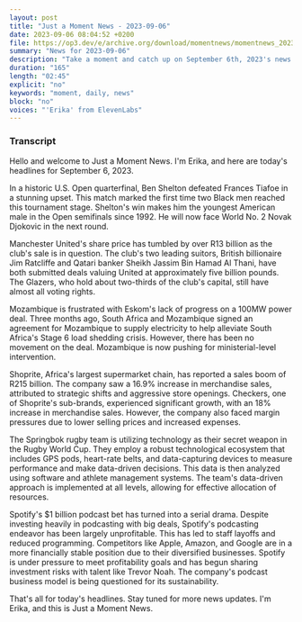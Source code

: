 ```yaml
---
layout: post
title: "Just a Moment News - 2023-09-06"
date: 2023-09-06 08:04:52 +0200
file: https://op3.dev/e/archive.org/download/momentnews/momentnews_2023-09-06.mp3
summary: "News for 2023-09-06"
description: "Take a moment and catch up on September 6th, 2023's news."
duration: "165"
length: "02:45"
explicit: "no"
keywords: "moment, daily, news"
block: "no"
voices: "'Erika' from ElevenLabs"
---
```


### Transcript

Hello and welcome to Just a Moment News. I'm Erika, and here are today's headlines for September 6, 2023.

In a historic U.S. Open quarterfinal, Ben Shelton defeated Frances Tiafoe in a stunning upset. This match marked the first time two Black men reached this tournament stage. Shelton's win makes him the youngest American male in the Open semifinals since 1992. He will now face World No. 2 Novak Djokovic in the next round.

Manchester United's share price has tumbled by over R13 billion as the club's sale is in question. The club's two leading suitors, British billionaire Jim Ratcliffe and Qatari banker Sheikh Jassim Bin Hamad Al Thani, have both submitted deals valuing United at approximately five billion pounds. The Glazers, who hold about two-thirds of the club's capital, still have almost all voting rights.

Mozambique is frustrated with Eskom's lack of progress on a 100MW power deal. Three months ago, South Africa and Mozambique signed an agreement for Mozambique to supply electricity to help alleviate South Africa's Stage 6 load shedding crisis. However, there has been no movement on the deal. Mozambique is now pushing for ministerial-level intervention.

Shoprite, Africa's largest supermarket chain, has reported a sales boom of R215 billion. The company saw a 16.9% increase in merchandise sales, attributed to strategic shifts and aggressive store openings. Checkers, one of Shoprite's sub-brands, experienced significant growth, with an 18% increase in merchandise sales. However, the company also faced margin pressures due to lower selling prices and increased expenses.

The Springbok rugby team is utilizing technology as their secret weapon in the Rugby World Cup. They employ a robust technological ecosystem that includes GPS pods, heart-rate belts, and data-capturing devices to measure performance and make data-driven decisions. This data is then analyzed using software and athlete management systems. The team's data-driven approach is implemented at all levels, allowing for effective allocation of resources.

Spotify's $1 billion podcast bet has turned into a serial drama. Despite investing heavily in podcasting with big deals, Spotify's podcasting endeavor has been largely unprofitable. This has led to staff layoffs and reduced programming. Competitors like Apple, Amazon, and Google are in a more financially stable position due to their diversified businesses. Spotify is under pressure to meet profitability goals and has begun sharing investment risks with talent like Trevor Noah. The company's podcast business model is being questioned for its sustainability.

That's all for today's headlines. Stay tuned for more news updates. I'm Erika, and this is Just a Moment News.
